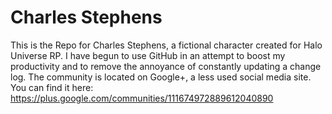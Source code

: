 # Charles Stephens
This is the Repo for Charles Stephens, a fictional character created for Halo Universe RP. I have begun to use GitHub in an attempt to boost my productivity and to remove the annoyance of constantly updating a change log.
The community is located on Google+, a less used social media site. 
You can find it here: https://plus.google.com/communities/111674972889612040890
